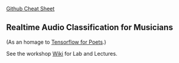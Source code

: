 [Github Cheat Sheet](https://github.github.com/training-kit/downloads/github-git-cheat-sheet.pdf)
## Realtime Audio Classification for Musicians
(As an homage to [Tensorflow for Poets](https://codelabs.developers.google.com/codelabs/tensorflow-for-poets/#0).)

See the workshop [Wiki](https://github.com/DavidGoedicke/RealtimeAudioClassification/wiki) for Lab and Lectures.

